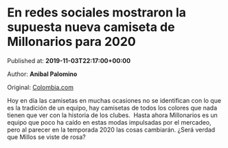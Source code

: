 
# En redes sociales mostraron la supuesta nueva camiseta de Millonarios para 2020

Published at: **2019-11-03T22:17:00+00:00**

Author: **Anibal Palomino**

Original: [Colombia.com](https://www.colombia.com/futbol/liga-colombiana/liga-aguila-2020-millonarios-nueva-camiseta-246420)

Hoy en día las camisetas en muchas ocasiones no se identifican con lo que es la tradición de un equipo, hay camisetas de todos los colores que nada tienen que ver con la historia de los clubes. 
Hasta ahora Millonarios es un equipo que poco ha caído en estas modas impulsadas por el mercadeo, pero al parecer en la temporada 2020 las cosas cambiarán. ¿Será verdad que Millos se viste de rosa? 
